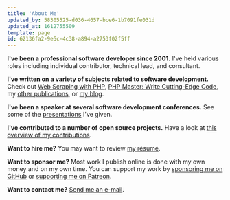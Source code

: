 ```yaml
---
title: 'About Me'
updated_by: 58305525-d036-4657-bce6-1b7091fe031d
updated_at: 1612755509
template: page
id: 62136fa2-9e5c-4c38-a894-a2753f02f5ff
---
```

**I've been a professional software developer since 2001.** I've held various roles including individual contributor, technical lead, and consultant.

**I've written on a variety of subjects related to software development.** Check out [Web Scraping with PHP](https://www.phparch.com/books/web-scraping-with-php-2nd-edition/), [PHP Master: Write Cutting-Edge Code](http://www.sitepoint.com/books/phppro1/), my [other publications](/publications), or [my blog](/archive).

**I've been a speaker at several software development conferences.** See some of the [presentations](/presentations) I've given.

**I've contributed to a number of open source projects.** Have a look at [this overview of my contributions](/code).

**Want to hire me?** You may want to review [my résumé](https://github.com/elazar/resume).

**Want to sponsor me?** Most work I publish online is done with my own money and on my own time. You can support my work by [sponsoring me on GitHub](https://github.com/sponsors/elazar) or [supporting me on Patreon](https://www.patreon.com/matthewturland).

**Want to contact me?** [Send me an e-mail](mailto:me@matthewturland.com).